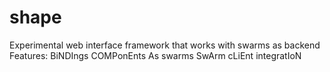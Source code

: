 shape
=====

Experimental web interface framework that works with swarms as backend
Features:
BiNDIngs
COMPonEnts As swarms
SwArm cLiEnt integratIoN

